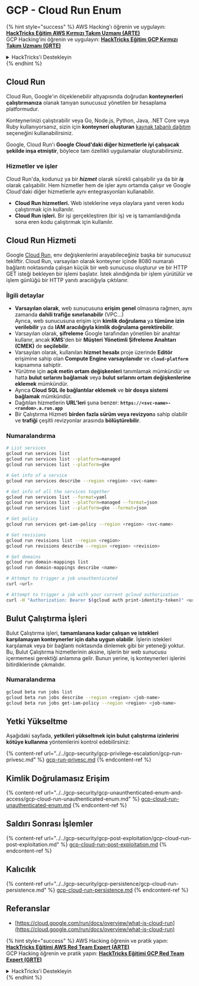 # GCP - Cloud Run Enum

{% hint style="success" %}
AWS Hacking'ı öğrenin ve uygulayın: <img src="/.gitbook/assets/image.png" alt="" data-size="line">[**HackTricks Eğitim AWS Kırmızı Takım Uzmanı (ARTE)**](https://training.hacktricks.xyz/courses/arte)<img src="/.gitbook/assets/image.png" alt="" data-size="line">\
GCP Hacking'ini öğrenin ve uygulayın: <img src="/.gitbook/assets/image (2).png" alt="" data-size="line">[**HackTricks Eğitim GCP Kırmızı Takım Uzmanı (GRTE)**<img src="/.gitbook/assets/image (2).png" alt="" data-size="line">](https://training.hacktricks.xyz/courses/grte)

<details>

<summary>HackTricks'i Destekleyin</summary>

* [**Abonelik planlarını**](https://github.com/sponsors/carlospolop) kontrol edin!
* 💬 [**Discord grubuna**](https://discord.gg/hRep4RUj7f) katılın veya [**telegram grubuna**](https://t.me/peass) katılın veya bizi **Twitter** 🐦 [**@hacktricks\_live**](https://twitter.com/hacktricks\_live)** takip edin.**
* **Hacking püf noktalarını paylaşarak PR'ler göndererek** [**HackTricks**](https://github.com/carlospolop/hacktricks) ve [**HackTricks Cloud**](https://github.com/carlospolop/hacktricks-cloud) github depolarına katkıda bulunun.

</details>
{% endhint %}

## Cloud Run <a href="#reviewing-cloud-run-configurations" id="reviewing-cloud-run-configurations"></a>

Cloud Run, Google'ın ölçeklenebilir altyapısında doğrudan **konteynerleri çalıştırmanıza** olanak tanıyan sunucusuz yönetilen bir hesaplama platformudur.

Konteynerinizi çalıştırabilir veya Go, Node.js, Python, Java, .NET Core veya Ruby kullanıyorsanız, sizin için **konteyneri oluşturan** [kaynak tabanlı dağıtım](https://cloud.google.com/run/docs/deploying-source-code) seçeneğini kullanabilirsiniz.

Google, Cloud Run'ı **Google Cloud'daki diğer hizmetlerle iyi çalışacak şekilde inşa etmiştir**, böylece tam özellikli uygulamalar oluşturabilirsiniz.

### Hizmetler ve işler <a href="#services-and-jobs" id="services-and-jobs"></a>

Cloud Run'da, kodunuz ya bir _**hizmet**_ olarak sürekli çalışabilir ya da bir _**iş**_ olarak çalışabilir. Hem hizmetler hem de işler aynı ortamda çalışır ve Google Cloud'daki diğer hizmetlerle aynı entegrasyonları kullanabilir.

* **Cloud Run hizmetleri.** Web isteklerine veya olaylara yanıt veren kodu çalıştırmak için kullanılır.
* **Cloud Run işleri.** Bir işi gerçekleştiren (bir iş) ve iş tamamlandığında sona eren kodu çalıştırmak için kullanılır.

## Cloud Run Hizmeti

Google [Cloud Run](https://cloud.google.com/run), env değişkenlerini arayabileceğiniz başka bir sunucusuz tekliftir. Cloud Run, varsayılan olarak konteyner içinde 8080 numaralı bağlantı noktasında çalışan küçük bir web sunucusu oluşturur ve bir HTTP GET isteği bekleyen bir işlemi başlatır. İstek alındığında bir işlem yürütülür ve işlem günlüğü bir HTTP yanıtı aracılığıyla çıktılanır.

### İlgili detaylar

* **Varsayılan olarak**, web sunucusuna **erişim** **genel** olmasına rağmen, aynı zamanda **dahili trafiğe sınırlanabilir** (VPC...)\
Ayrıca, web sunucusuna erişim için **kimlik doğrulama** ya **tümüne izin verilebilir** ya da **IAM aracılığıyla kimlik doğrulama gerektirebilir**.
* Varsayılan olarak, **şifreleme** Google tarafından yönetilen bir anahtar kullanır, ancak **KMS**'den bir **Müşteri Yönetimli Şifreleme Anahtarı (CMEK)** de **seçilebilir**.
* Varsayılan olarak, kullanılan **hizmet hesabı** proje üzerinde **Editör** erişimine sahip olan **Compute Engine varsayılanıdır** ve **`cloud-platform`** kapsamına sahiptir.
* Yürütme için **açık metin ortam değişkenleri** tanımlamak mümkündür ve hatta **bulut sırlarını bağlamak** veya **bulut sırlarını ortam değişkenlerine eklemek** mümkündür.
* Ayrıca **Cloud SQL ile bağlantılar eklemek** ve **bir dosya sistemi bağlamak** mümkündür.
* Dağıtılan hizmetlerin **URL'leri** şuna benzer: **`https://<svc-name>-<random>.a.run.app`**
* Bir Çalıştırma Hizmeti **birden fazla sürüm veya revizyon**a sahip olabilir ve **trafiği** çeşitli revizyonlar arasında **bölüştürebilir**.

### Numaralandırma
```bash
# List services
gcloud run services list
gcloud run services list --platform=managed
gcloud run services list --platform=gke

# Get info of a service
gcloud run services describe --region <region> <svc-name>

# Get info of all the services together
gcloud run services list --format=yaml
gcloud run services list --platform=managed --format=json
gcloud run services list --platform=gke --format=json

# Get policy
gcloud run services get-iam-policy --region <region> <svc-name>

# Get revisions
gcloud run revisions list --region <region>
gcloud run revisions describe --region <region> <revision>

# Get domains
gcloud run domain-mappings list
gcloud run domain-mappings describe <name>

# Attempt to trigger a job unauthenticated
curl <url>

# Attempt to trigger a job with your current gcloud authorization
curl -H "Authorization: Bearer $(gcloud auth print-identity-token)" <url>
```
## Bulut Çalıştırma İşleri

Bulut Çalıştırma işleri, **tamamlanana kadar çalışan ve istekleri karşılamayan konteynerler için daha uygun olabilir**. İşlerin istekleri karşılamak veya bir bağlantı noktasında dinlemek gibi bir yeteneği yoktur. Bu, Bulut Çalıştırma hizmetlerinin aksine, işlerin bir web sunucusu içermemesi gerektiği anlamına gelir. Bunun yerine, iş konteynerleri işlerini bitirdiklerinde çıkmalıdır.

### Numaralandırma
```bash
gcloud beta run jobs list
gcloud beta run jobs describe --region <region> <job-name>
gcloud beta run jobs get-iam-policy --region <region> <job-name>
```
## Yetki Yükseltme

Aşağıdaki sayfada, **yetkileri yükseltmek için bulut çalıştırma izinlerini kötüye kullanma** yöntemlerini kontrol edebilirsiniz:

{% content-ref url="../../gcp-security/gcp-privilege-escalation/gcp-run-privesc.md" %}
[gcp-run-privesc.md](../../gcp-security/gcp-privilege-escalation/gcp-run-privesc.md)
{% endcontent-ref %}

## Kimlik Doğrulamasız Erişim

{% content-ref url="../../gcp-security/gcp-unaunthenticated-enum-and-access/gcp-cloud-run-unauthenticated-enum.md" %}
[gcp-cloud-run-unauthenticated-enum.md](../../gcp-security/gcp-unaunthenticated-enum-and-access/gcp-cloud-run-unauthenticated-enum.md)
{% endcontent-ref %}

## Saldırı Sonrası İşlemler

{% content-ref url="../../gcp-security/gcp-post-exploitation/gcp-cloud-run-post-exploitation.md" %}
[gcp-cloud-run-post-exploitation.md](../../gcp-security/gcp-post-exploitation/gcp-cloud-run-post-exploitation.md)
{% endcontent-ref %}

## Kalıcılık

{% content-ref url="../../gcp-security/gcp-persistence/gcp-cloud-run-persistence.md" %}
[gcp-cloud-run-persistence.md](../../gcp-security/gcp-persistence/gcp-cloud-run-persistence.md)
{% endcontent-ref %}

## Referanslar

* [https://cloud.google.com/run/docs/overview/what-is-cloud-run](https://cloud.google.com/run/docs/overview/what-is-cloud-run)

{% hint style="success" %}
AWS Hacking öğrenin ve pratik yapın:<img src="/.gitbook/assets/image.png" alt="" data-size="line">[**HackTricks Eğitimi AWS Red Team Expert (ARTE)**](https://training.hacktricks.xyz/courses/arte)<img src="/.gitbook/assets/image.png" alt="" data-size="line">\
GCP Hacking öğrenin ve pratik yapın: <img src="/.gitbook/assets/image (2).png" alt="" data-size="line">[**HackTricks Eğitimi GCP Red Team Expert (GRTE)**<img src="/.gitbook/assets/image (2).png" alt="" data-size="line">](https://training.hacktricks.xyz/courses/grte)

<details>

<summary>HackTricks'i Destekleyin</summary>

* [**Abonelik planlarını**](https://github.com/sponsors/carlospolop) kontrol edin!
* 💬 [**Discord grubuna**](https://discord.gg/hRep4RUj7f) katılın veya [**telegram grubuna**](https://t.me/peass) katılın veya bizi **Twitter** 🐦 [**@hacktricks\_live**](https://twitter.com/hacktricks\_live)** takip edin.**
* **Hacking püf noktalarını paylaşarak PR'ler göndererek** [**HackTricks**](https://github.com/carlospolop/hacktricks) ve [**HackTricks Cloud**](https://github.com/carlospolop/hacktricks-cloud) github depolarına katkıda bulunun.

</details>
{% endhint %}
